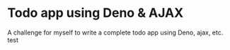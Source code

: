 # Todo app using Deno & AJAX

A challenge for myself to write a complete todo app using Deno, ajax, etc.
test
